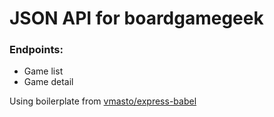 # JSON API for boardgamegeek


### Endpoints:
- Game list
- Game detail


Using boilerplate from [vmasto/express-babel](https://github.com/vmasto/express-babel)
